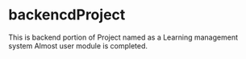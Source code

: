 # backencdProject
This is backend portion of Project named as a Learning management system
Almost user module is completed.
